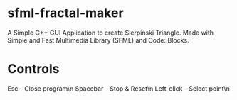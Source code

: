 # sfml-fractal-maker
A Simple C++ GUI Application to create Sierpiński Triangle. Made with Simple and Fast Multimedia Library (SFML) and Code::Blocks.

# Controls
Esc - Close program\n
Spacebar - Stop & Reset\n
Left-click - Select point\n
